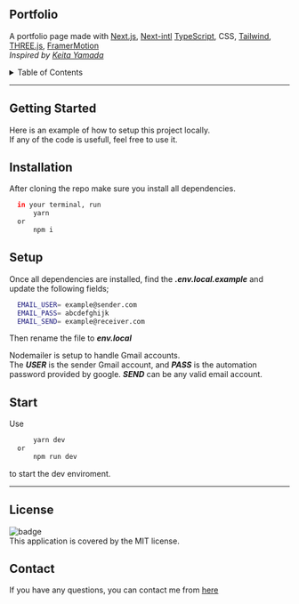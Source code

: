 ## Portfolio

A portfolio page made with [Next.js](https://nextjs.org), [Next-intl](https://next-intl-docs.vercel.app/) [TypeScript](https://www.typescriptlang.org/), CSS, [Tailwind](https://tailwindcss.com/), [THREE.js](https://threejs.org/), [FramerMotion](https://www.framer.com/motion/)
</br> *Inspired by [Keita Yamada](https://p5aholic.me/)*

<details>
<summary>Table of Contents</summary>
<ul>        
    <li><a href='#getting-started'>Getting Started</a></li>
    <li><a href="#installation">Installation</a></li>
    <li><a href="#setup">Setup</a></li>
    <li><a href="#start">Start</a></li>
    <li><a href="#license">License</a></li>
    <li><a href="#contact">Contact</a></li>  
</details>

_______

## Getting Started

Here is an example of how to setup this project locally.
</br>If any of the code is usefull, feel free to use it.

## Installation

After cloning the repo make sure you install all dependencies.
  ```sh
    in your terminal, run
        yarn
    or
        npm i
  ```

## Setup
Once all dependencies are installed, find the ***.env.local.example*** and update the following fields;

  ```sh
    EMAIL_USER= example@sender.com
    EMAIL_PASS= abcdefghijk
    EMAIL_SEND= example@receiver.com
  ```

Then rename the file to ***env.local***

Nodemailer is setup to handle Gmail accounts.
</br>The ***USER*** is the sender Gmail account, and ***PASS*** is the automation password provided by google. ***SEND*** can be any valid email account.

## Start

Use
  ```sh
        yarn dev
    or
        npm run dev
  ```
to start the dev enviroment.

_______

## License

![badge](https://img.shields.io/badge/license-MIT-brightgreen)
<br />
This application is covered by the MIT license.


## Contact

If you have any questions, you can contact me from [here](https://www.miran-yasunori.com/contact)